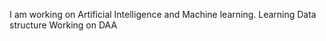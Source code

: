 I am working on Artificial Intelligence and Machine learning.
Learning Data structure
Working on DAA
